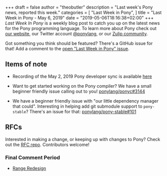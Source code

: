 +++
draft = false
author = "theobutler"
description = "Last week's Pony news, reported this week."
categories = [
    "Last Week in Pony",
]
title = "Last Week in Pony - May 6, 2019"
date = "2019-05-06T18:16:38+02:00"
+++
_Last Week In Pony_ is a weekly blog post to catch you up on the latest news for the Pony programming language. To learn more about Pony check out [our website](https://ponylang.io), our Twitter account [@ponylang](https://twitter.com/ponylang), or our [Zulip community](https://ponylang.zulipchat.com).

Got something you think should be featured? There's a GitHub issue for that! Add a comment to the [open "Last Week in Pony" issue](https://github.com/ponylang/ponylang.github.io/issues?q=is%3Aissue+is%3Aopen+label%3Alast-week-in-pony).
<!--more-->

## Items of note

- Recording of the May 2, 2019 Pony developer sync is available [here](https://sync-recordings.ponylang.io/r/2019_05_02.m4a)

- Want to get started working on the Pony compiler? We have a small beginner friendly issue calling out to you! [ponylang/ponyc#3144](https://github.com/ponylang/ponyc/issues/3144)

- We have a beginner friendly issue with "our little dependency manager that could". Interesting in helping add git submodule support to `pony-stable`? There's an issue for that: [ponylang/pony-stable#101](https://github.com/ponylang/pony-stable/issues/101)

## RFCs

Interested in making a change, or keeping up with changes to Pony? Check out the [RFC repo](https://github.com/ponylang/rfcs). Contributors welcome!

### Final Comment Period

- [Range Redesign](https://github.com/ponylang/rfcs/pull/147)
